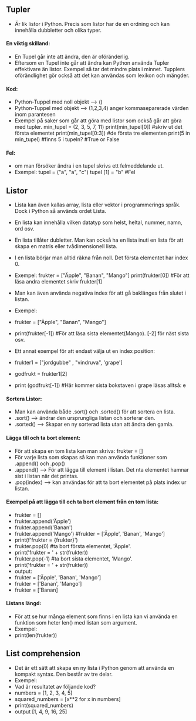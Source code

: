 ## Tupler
- Är lik listor i Python. Precis som listor har de en ordning och kan innehålla dubbletter och olika typer.
#### En viktig skilland:
- En Tupel går inte att ändra, den är oföränderlig.
- Eftersom en Tupel inte går att ändra kan Python använda Tupler effektivare än listor. Exempel så tar det mindre plats i minnet. Tupplers oförändlighet gör också att det kan användas som lexikon och mängder.
#### Kod: 
- Python-Tuppel med noll objekt --> ()
- Python-Tuppel med objekt --> (1,2,3,4) anger kommaseparerade värden inom parantesen
- Exempel på saker som går att göra med listor som också går att göra med tupler.
min_tupel = (2, 3, 5, 7, 11)
print(min_tupel[0]) #skriv ut det första elementet
print(min_tupel[0:3]) #de första tre elementen
print(5 in min_tupel) #finns 5 i tupeln? #True or False
#### Fel:
- om man försöker ändra i en tupel skrivs ett felmeddelande ut.
- Exempel:
tupel = ("a", "a", "c")
tupel [1] = "b" #Fel

## Listor
- Lista kan även kallas array, lista eller vektor i programmerings språk. Dock i Python så används ordet Lista.
- En lista kan innehålla vilken datatyp som helst, heltal, nummer, namn, ord osv.
- En lista tillåter dubletter. Man kan också ha en lista inuti en lista för att skapa en matris eller tvådimensionell lista.
- I en lista börjar man alltid räkna från noll. Det första elementet har index 0.
- Exempel:
frukter = ["Äpple", "Banan", "Mango"]
print(frukter[0]) #För att läsa andra elementet skriv frukter[1]

- Man kan även använda negativa index för att gå baklänges från slutet i listan.
- Exempel:
- frukter = ["Äpple", "Banan", "Mango"]
- print(frukter[-1]) #För att läsa sista elementet(Mango). [-2] för näst sista osv.

- Ett annat exempel för att endast välja ut en index position:
- frukter1 = ["jordgubbe" , "vindruva", 'grape']
- godfrukt = frukter1[2]
- print (godfrukt[-1]) #Här kommer sista bokstaven i grape läsas alltså: e

#### Sortera Listor:
- Man kan använda både .sort() och .sorted() för att sortera en lista. 
- .sort() --> ändrar den ursprungliga listan och sorterar den.
- .sorted() --> Skapar en ny sorterad lista utan att ändra den gamla.

#### Lägga till och ta bort element:
- För att skapa en tom lista kan man skriva: frukter = []
- För varje lista som skapas så kan man använda funktioner som .append() och .pop()
- .append() --> För att lägga till element i listan. Det nta elementet hamnar sist i listan när det printas.
- .pop(index) --> kan användas för att ta bort elementet på plats index ur listan.

#### Exempel på att lägga till och ta bort element från en tom lista:
- frukter = []
- frukter.append('Äpple')
- frukter.append('Banan')
- frukter.append('Mango') #frukter = ['Äpple', 'Banan', 'Mango']
- print(f'frukter = {frukter}')
- frukter.pop(0) #ta bort första elementet, 'Äpple'.
- print('frukter = ' + str(frukter))
- frukter.pop(-1) #ta bort sista elementet, 'Mango'.
- print('frukter = ' + str(frukter))
- output:
- frukter = ['Äpple', 'Banan', 'Mango']
- frukter = ['Banan', 'Mango']
- frukter = ['Banan]

#### Listans längd:
- För att se hur många element som finns i en lista kan vi använda en funktion som heter len() med listan som argument.
- Exempel:
- print(len(frukter))

## List comprehension
- Det är ett sätt att skapa en ny lista i Python genom att använda en kompakt syntax. Den består av tre delar.
- Exempel:
- Vad är resultatet av följande kod?
- numbers = [1, 2, 3, 4, 5]
- squared_numbers = [x**2 for x in numbers]
- print(squared_numbers)
- output [1, 4, 9, 16, 25]


